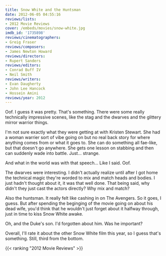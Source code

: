 ```yaml
---
title: Snow White and the Huntsman
date: 2012-06-05 04:55:16
reviews/lists:
- 2012 Movie Reviews
cover: /embeds/movies/snow-white.jpg
imdb_id: '1735898'
reviews/cinematographers:
- Greig Fraser
reviews/composers:
- James Newton Howard
reviews/directors:
- Rupert Sanders
reviews/editors:
- Conrad Buff IV
- Neil Smith
reviews/writers:
- Evan Daugherty
- John Lee Hancock
- Hossein Amini
reviews/year: 2012
---
```

Oof. I guess it was pretty. That's something. There were some really technically impressive scenes, like the stag and the dwarves and the glittery mirror warrior things.

<!--more-->

I'm not sure exactly what they were getting at with Kristen Stewart. She had a woman warrier sort of vibe going on but no real back story for where anything comes from or what it goes to. She can do something all fae-like, but that doesn't go anywhere. She gets one lesson on stabbing and then can suddenly wade into battle. Just... strange.

And what in the world was with that speech... Like I said. Oof.

The dwarves were interesting. I didn't actually realize until after I got home the technical magic they're worded to mix and match heads and bodies. I just hadn't thought about it, it was that well done. That being said, why didn't they just cast the actors directly? Why mix and match?

Also the huntsman. It really felt like cashing in on The Avengers. So it goes, I guess. But after spending the beginging of the movie going on about his dead wife, you'd think that he wouldn't just forget about it halfway through, just in time to kiss Snow White awake.

Oh, and the Duke's son. I'd forgotten about him. Was he important?

Overall, I'll rate it about the other Snow White film this year, so I guess that's something. Still, third from the bottom.

{{< ranking "2012 Movie Reviews" >}}